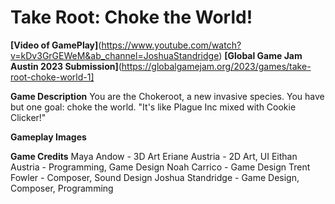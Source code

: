 # Take Root: Choke the World!

**[Video of GamePlay]**(https://www.youtube.com/watch?v=kDv3GrGEWeM&ab_channel=JoshuaStandridge)
**[Global Game Jam Austin 2023 Submission]**(https://globalgamejam.org/2023/games/take-root-choke-world-1]

**Game Description**
You are the Chokeroot, a new invasive species. You have but one goal: choke the world. "It's like Plague Inc
mixed with Cookie Clicker!"

**Gameplay Images**

**__Game Credits__**
Maya Andow - 3D Art
Eriane Austria - 2D Art, UI
Eithan Austria - Programming, Game Design
Noah Carrico - Game Design
Trent Fowler - Composer, Sound Design
Joshua Standridge - Game Design, Composer, Programming

